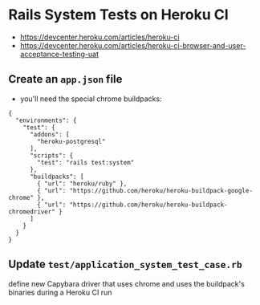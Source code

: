 # Rails System Tests on Heroku CI

- https://devcenter.heroku.com/articles/heroku-ci
- https://devcenter.heroku.com/articles/heroku-ci-browser-and-user-acceptance-testing-uat

## Create an `app.json` file
- you'll need the special chrome buildpacks:
```
{
  "environments": {
    "test": {
      "addons": [
        "heroku-postgresql"
      ],
      "scripts": {
        "test": "rails test:system"
      },
      "buildpacks": [
        { "url": "heroku/ruby" },
        { "url": "https://github.com/heroku/heroku-buildpack-google-chrome" },
        { "url": "https://github.com/heroku/heroku-buildpack-chromedriver" }
      ]
    }
  }
}
```

## Update `test/application_system_test_case.rb`
define new Capybara driver that uses chrome and uses the buildpack's binaries during a Heroku CI run
